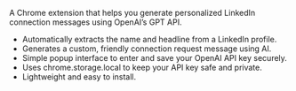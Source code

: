 A Chrome extension that helps you generate personalized LinkedIn connection messages using OpenAI’s GPT API.

- Automatically extracts the name and headline from a LinkedIn profile.
- Generates a custom, friendly connection request message using AI.
- Simple popup interface to enter and save your OpenAI API key securely.
- Uses chrome.storage.local to keep your API key safe and private.
- Lightweight and easy to install.

